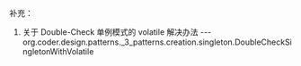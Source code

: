 补充：
1. 关于 Double-Check 单例模式的 volatile 解决办法
--- org.coder.design.patterns._3_patterns.creation.singleton.DoubleCheckSingletonWithVolatile
